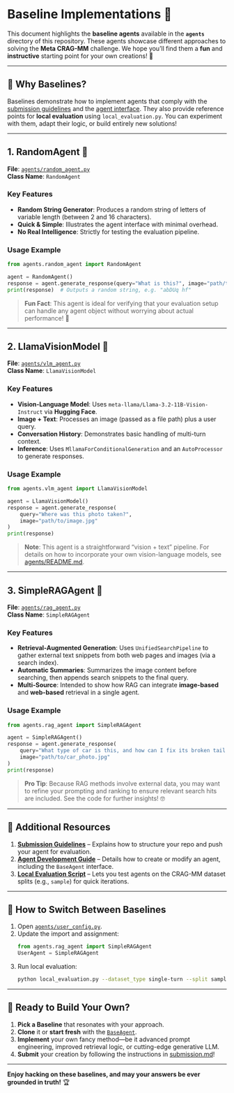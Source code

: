 # Baseline Implementations 🚀

This document highlights the **baseline agents** available in the **`agents`** directory of this repository. These agents showcase different approaches to solving the **Meta CRAG-MM** challenge. We hope you’ll find them a **fun** and **instructive** starting point for your own creations! 🤖

---

## 🎯 Why Baselines?

Baselines demonstrate how to implement agents that comply with the [submission guidelines](../docs/submission.md) and the [agent interface](../agents/README.md). They also provide reference points for **local evaluation** using `local_evaluation.py`. You can experiment with them, adapt their logic, or build entirely new solutions!

---

## 1. **RandomAgent** 🎲

**File**: [`agents/random_agent.py`](../agents/random_agent.py)  
**Class Name**: `RandomAgent`

### Key Features

- **Random String Generator**: Produces a random string of letters of variable length (between 2 and 16 characters).  
- **Quick & Simple**: Illustrates the agent interface with minimal overhead.  
- **No Real Intelligence**: Strictly for testing the evaluation pipeline.

### Usage Example

```python
from agents.random_agent import RandomAgent

agent = RandomAgent()
response = agent.generate_response(query="What is this?", image="path/to/image.jpg")
print(response)  # Outputs a random string, e.g. "abDUq hf"
```

> **Fun Fact**: This agent is ideal for verifying that your evaluation setup can handle any agent object without worrying about actual performance! 🎉

---

## 2. **LlamaVisionModel** 🦙

**File**: [`agents/vlm_agent.py`](../agents/vlm_agent.py)  
**Class Name**: `LlamaVisionModel`

### Key Features

- **Vision-Language Model**: Uses `meta-llama/Llama-3.2-11B-Vision-Instruct` via **Hugging Face**.
- **Image + Text**: Processes an image (passed as a file path) plus a user query.
- **Conversation History**: Demonstrates basic handling of multi-turn context.
- **Inference**: Uses `MllamaForConditionalGeneration` and an `AutoProcessor` to generate responses.

### Usage Example

```python
from agents.vlm_agent import LlamaVisionModel

agent = LlamaVisionModel()
response = agent.generate_response(
    query="Where was this photo taken?",
    image="path/to/image.jpg"
)
print(response)
```

> **Note**: This agent is a straightforward “vision + text” pipeline. For details on how to incorporate your own vision-language models, see [agents/README.md](../agents/README.md).

---

## 3. **SimpleRAGAgent** 🔎

**File**: [`agents/rag_agent.py`](../agents/rag_agent.py)  
**Class Name**: `SimpleRAGAgent`

### Key Features

- **Retrieval-Augmented Generation**: Uses `UnifiedSearchPipeline` to gather external text snippets from both web pages and images (via a search index).
- **Automatic Summaries**: Summarizes the image content before searching, then appends search snippets to the final query.
- **Multi-Source**: Intended to show how RAG can integrate **image-based** and **web-based** retrieval in a single agent.

### Usage Example

```python
from agents.rag_agent import SimpleRAGAgent

agent = SimpleRAGAgent()
response = agent.generate_response(
    query="What type of car is this, and how can I fix its broken tail light?",
    image="path/to/car_photo.jpg"
)
print(response)
```

> **Pro Tip**: Because RAG methods involve external data, you may want to refine your prompting and ranking to ensure relevant search hits are included. See the code for further insights! 🤓

---

## 🧰 Additional Resources

1. **[Submission Guidelines](../docs/submission.md)** – Explains how to structure your repo and push your agent for evaluation.
2. **[Agent Development Guide](../agents/README.md)** – Details how to create or modify an agent, including the `BaseAgent` interface.
3. **[Local Evaluation Script](../local_evaluation.py)** – Lets you test agents on the CRAG-MM dataset splits (e.g., `sample`) for quick iterations.

---

## 🔧 How to Switch Between Baselines

1. Open [`agents/user_config.py`](../agents/user_config.py).
2. Update the import and assignment:
   ```python
   from agents.rag_agent import SimpleRAGAgent
   UserAgent = SimpleRAGAgent
   ```
3. Run local evaluation:
   ```bash
   python local_evaluation.py --dataset_type single-turn --split sample --num_eval=10
   ```

---

## 🚀 Ready to Build Your Own?

1. **Pick a Baseline** that resonates with your approach.  
2. **Clone** it or **start fresh** with the [`BaseAgent`](../agents/base_agent.py).  
3. **Implement** your own fancy method—be it advanced prompt engineering, improved retrieval logic, or cutting-edge generative LLM.  
4. **Submit** your creation by following the instructions in [submission.md](../docs/submission.md)!  

---

**Enjoy hacking on these baselines, and may your answers be ever grounded in truth!** 🏆
